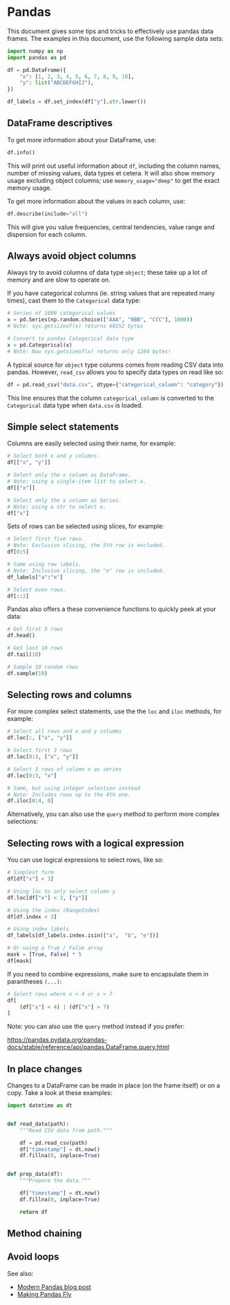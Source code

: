 # Pandas

This document gives some tips and tricks to effectively use pandas data frames. The examples in this document, use the following sample data sets:

```python
import numpy as np
import pandas as pd

df = pd.DataFrame({
    "x": [1, 2, 3, 4, 5, 6, 7, 8, 9, 10],
    "y": list("ABCDEFGHIJ"),
})

df_labels = df.set_index(df["y"].str.lower())
```

## DataFrame descriptives

To get more information about your DataFrame, use:

```python
df.info()
```

 This will print out useful information about `df`, including the column names, number of missing values, data types et cetera. It will also show memory usage excluding object columns; use `memory_usage="deep"` to get the exact memory usage.

To get more information about the values in each column, use:

```python
df.describe(include="all")
```

This will give you value frequencies, central tendencies, value range and dispersion for each column.

## Always avoid object columns

Always try to avoid columns of data type `object`; these take up a lot of memory and are slow to operate on.

If you have categorical columns (ie. string values that are repeated many times), cast them to the `Categorical` data type:

```python
# Series of 1000 categorical values
x = pd.Series(np.random.choice(["AAA", "BBB", "CCC"], 1000))
# Note: sys.getsizeof(x) returns 60152 bytes

# Convert to pandas Categorical data type
x = pd.Categorical(x)
# Note: Now sys.getsizeof(x) returns only 1284 bytes!
```

A typical source for `object` type columns comes from reading CSV data into pandas. However, `read_csv` allows you to specify data types on read like so:

```python
df = pd.read_csv("data.csv", dtype={"categorical_column": "category"})
```

This line ensures that the column `categorical_column` is converted to the `Categorical` data type when `data.csv` is loaded.

## Simple select statements

Columns are easily selected using their name, for example:

```python
# Select both x and y columns.
df[["x", "y"]]

# Select only the x column as DataFrame.
# Note: using a single-item list to select x.
df[["x"]]

# Select only the x column as Series.
# Note: using a str to select x.
df["x"]
```

Sets of rows can be selected using slices, for example:

```python
# Select first five rows.
# Note: Exclusive slicing, the 5th row is excluded.
df[0:5]

# Same using row labels.
# Note: Inclusive slicing, the "e" row is included.
df_labels["a":"e"]

# Select even rows.
df[::2]
```

Pandas also offers a these convenience functions to quickly peek at your data:

```python
# Get first 5 rows
df.head()

# Get last 10 rows
df.tail(10)

# Sample 10 random rows
df.sample(10)
```

## Selecting rows and columns

For more complex select statements, use the the `loc` and `iloc` methods, for example:

```python
# Select all rows and x and y columms
df.loc[:, ["x", "y"]]

# Select first 3 rows
df.loc[0:3, ["x", "y"]]

# Select 3 rows of column x as series
df.loc[0:3, "x"]

# Same, but using integer selection instead
# Note: Includes rows up to the 4th one.
df.iloc[0:4, 0]
```

Alternatively, you can also use the `query` method to perform more complex selections:

## Selecting rows with a logical expression

You can use logical expressions to select rows, like so:

```python
# Simplest form
df[df["x"] < 3]

# Using loc to only select column y
df.loc[df["x"] < 3, ["y"]]

# Using the index (RangeIndex)
df[df.index < 3]

# Using index labels
df_labels[df_labels.index.isin(["a",  "b", "e"])]

# Or using a True / False array
mask = [True, False] * 5
df[mask]
```

If you need to combine expressions, make sure to encapsulate them in parantheses `(...)`:

```python
# Select rows where x < 4 or x > 7
df[
    (df["x"] < 4) | (df["x"] > 7)
]
```

Note: you can also use the `query` method instead if you prefer:

<https://pandas.pydata.org/pandas-docs/stable/reference/api/pandas.DataFrame.query.html>

## In place changes

Changes to a DataFrame can be made in place (on the frame itself) or on a copy. Take a look at these examples:

```python
import datetime as dt


def read_data(path):
    """Read CSV data from path."""

    df = pd.read_csv(path)
    df["timestamp"] = dt.now()
    df.fillna(0, inplace=True)


def prep_data(df):
    """Prepare the data."""

    df["timestamp"] = dt.now()
    df.fillna(0, inplace=True)

    return df
```

## Method chaining

## Avoid loops

See also:

- [Modern Pandas blog post](https://tomaugspurger.github.io/modern-1-intro.html)
- [Making Pandas Fly](https://www.youtube.com/watch?v=N4pj3CS857c)
